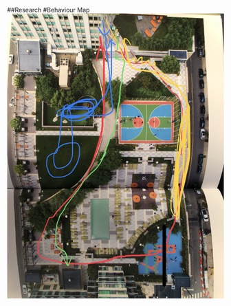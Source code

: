 ##Research
#Behaviour Map
![](https://github.com/EffieSong/effiesong.github.io/blob/master/img-folder/WechatIMG727.jpeg)


